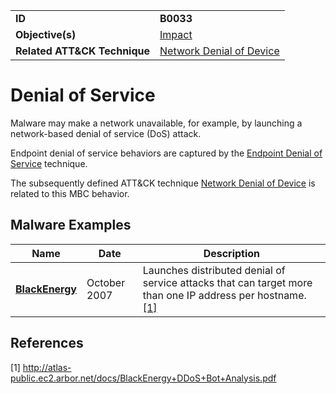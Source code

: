 |||
|---------|------------------------|
|**ID**|**B0033**|
|**Objective(s)**|[Impact](https://github.com/MBCProject/mbc-beta/tree/master/impact)|
|**Related ATT&CK Technique**|[Network Denial of Device](https://attack.mitre.org/techniques/T1498/)|


Denial of Service
=================
Malware may make a network unavailable, for example, by launching a network-based denial of service (DoS) attack. 

Endpoint denial of service behaviors are captured by the [Endpoint Denial of Service](https://attack.mitre.org/techniques/T1499/) technique.

The subsequently defined ATT&CK technique [Network Denial of Device](https://attack.mitre.org/techniques/T1498/) is related to this MBC behavior.

Malware Examples
----------------
|Name|Date|Description|
|-----------------------------|-----------|-----------------------------|
|[**BlackEnergy**](https://github.com/MBCProject/mbc-beta/blob/master/xample-malware/blackenergy.md)| October 2007| Launches distributed denial of service attacks that can target more than one IP address per hostname. [[1]](#1)|

References
----------
<a name="1">[1]</a> http://atlas-public.ec2.arbor.net/docs/BlackEnergy+DDoS+Bot+Analysis.pdf


 